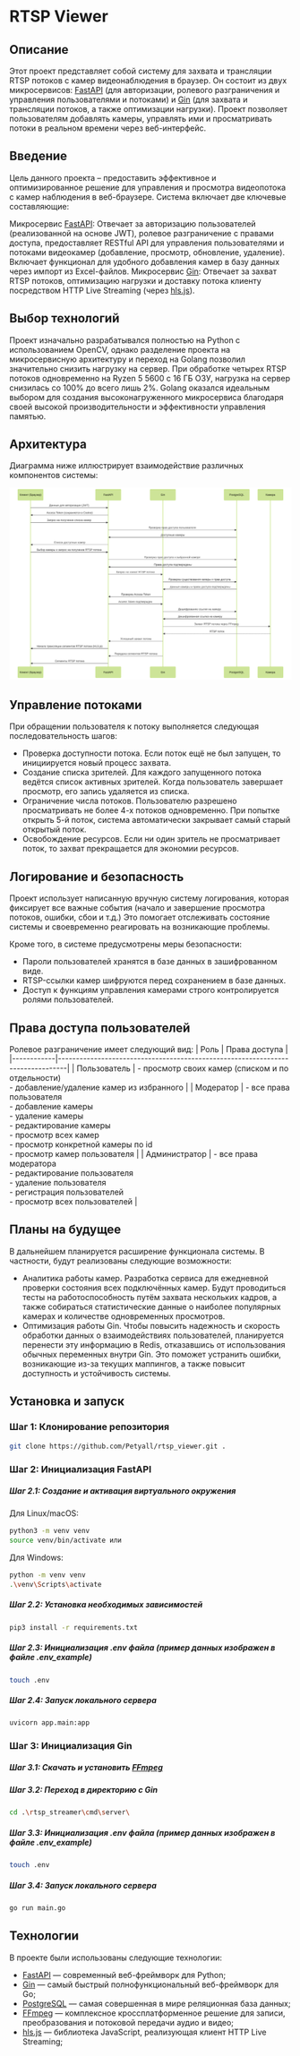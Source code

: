 # RTSP Viewer

## Описание

Этот проект представляет собой систему для захвата и трансляции RTSP потоков с камер видеонаблюдения в браузер. Он состоит из двух микросервисов: [FastAPI](https://fastapi.tiangolo.com/) (для авторизации, ролевого разграничения и управления пользователями и потоками) и [Gin](https://gin-gonic.com/) (для захвата и трансляции потоков, а также оптимизации нагрузки). Проект позволяет пользователям добавлять камеры, управлять ими и просматривать потоки в реальном времени через веб-интерфейс.

## Введение

Цель данного проекта – предоставить эффективное и оптимизированное решение для управления и просмотра видеопотока с камер наблюдения в веб-браузере. Система включает две ключевые составляющие:

Микросервис [FastAPI](https://fastapi.tiangolo.com/): Отвечает за авторизацию пользователей (реализованной на основе JWT), ролевое разграничение с правами доступа, предоставляет RESTful API для управления пользователями и потоками видеокамер (добавление, просмотр, обновление, удаление). Включает функционал для удобного добавления камер в базу данных через импорт из Excel-файлов. 
Микросервис [Gin](https://gin-gonic.com/): Отвечает за захват RTSP потоков, оптимизацию нагрузки и доставку потока клиенту посредством HTTP Live Streaming (через [hls.js](https://github.com/video-dev/hls.js)).


## Выбор технологий

Проект изначально разрабатывался полностью на Python с использованием OpenCV, однако разделение проекта на микросервисную архитектуру и переход на Golang позволил значительно снизить нагрузку на сервер. При обработке четырех RTSP потоков одновременно на Ryzen 5 5600 с 16 ГБ ОЗУ, нагрузка на сервер снизилась со 100% до всего лишь 2%. Golang оказался идеальным выбором для создания высоконагруженного микросервиса благодаря своей высокой производительности и эффективности управления памятью.

## Архитектура

Диаграмма ниже иллюстрирует взаимодействие различных компонентов системы:

![](diagram.svg)

## Управление потоками

При обращении пользователя к потоку выполняется следующая последовательность шагов:

- Проверка доступности потока. Если поток ещё не был запущен, то инициируется новый процесс захвата.
- Создание списка зрителей. Для каждого запущенного потока ведётся список активных зрителей. Когда пользователь завершает просмотр, его запись удаляется из списка.
- Ограничение числа потоков. Пользователю разрешено просматривать не более 4-х потоков одновременно. При попытке открыть 5-й поток, система автоматически закрывает самый старый открытый поток.
- Освобождение ресурсов. Если ни один зритель не просматривает поток, то захват прекращается для экономии ресурсов.

## Логирование и безопасность

Проект использует написанную вручную систему логирования, которая фиксирует все важные события (начало и завершение просмотра потоков, ошибки, сбои и т.д.) Это помогает отслеживать состояние системы и своевременно реагировать на возникающие проблемы.

Кроме того, в системе предусмотрены меры безопасности:

- Пароли пользователей хранятся в базе данных в зашифрованном виде.
- RTSP-ссылки камер шифруются перед сохранением в базе данных.
- Доступ к функциям управления камерами строго контролируется ролями пользователей.

## Права доступа пользователей

Ролевое разграничение имеет следующий вид:
| Роль       | Права доступа                                                                 |
|------------|--------------------------------------------------------------------------------|
| Пользователь | - просмотр своих камер (списком и по отдельности)<br>- добавление/удаление камер из избранного |
| Модератор  | - все права пользователя<br>- добавление камеры<br>- удаление камеры<br>- редактирование камеры<br>- просмотр всех камер<br>- просмотр конкретной камеры по id<br>- просмотр камер пользователя            |
| Администратор | - все права модератора<br>- редактирование пользователя<br>- удаление пользователя<br>- регистрация пользователей<br>- просмотр всех пользователей              |


## Планы на будущее
В дальнейшем планируется расширение функционала системы. В частности, будут реализованы следующие возможности:

- Аналитика работы камер. Разработка сервиса для ежедневной проверки состояния всех подключённых камер. Будут проводиться тесты на работоспособность путём захвата нескольких кадров, а также собираться статистические данные о наиболее популярных камерах и количестве одновременных просмотров.
- Оптимизация работы Gin. Чтобы повысить надежность и скорость обработки данных о взаимодействиях пользователей, планируется перенести эту информацию в Redis, отказавшись от использования обычных переменных внутри Gin. Это поможет устранить ошибки, возникающие из-за текущих маппингов, а также повысит доступность и устойчивость системы.

## Установка и запуск

### Шаг 1: Клонирование репозитория

```bash
git clone https://github.com/Petyall/rtsp_viewer.git .
```

### Шаг 2: Инициализация FastAPI 
##### Шаг 2.1: Создание и активация виртуального окружения 

Для Linux/macOS:
```bash
python3 -m venv venv
source venv/bin/activate или 
```

Для Windows:
```bash
python -m venv venv
.\venv\Scripts\activate
```

##### Шаг 2.2: Установка необходимых зависимостей 
```bash
pip3 install -r requirements.txt
```

##### Шаг 2.3: Инициализация .env файла (пример данных изображен в файле .env_example)
```bash
touch .env
```

##### Шаг 2.4: Запуск локального сервера 
```bash
uvicorn app.main:app
```

### Шаг 3: Инициализация Gin 
##### Шаг 3.1: Скачать и установить [FFmpeg](https://www.ffmpeg.org/download.html)

##### Шаг 3.2: Переход в директорию с Gin
```bash
cd .\rtsp_streamer\cmd\server\
```

##### Шаг 3.3: Инициализация .env файла (пример данных изображен в файле .env_example)
```bash
touch .env
```

##### Шаг 3.4: Запуск локального сервера
```bash
go run main.go
```

## Технологии
В проекте были использованы следующие технологии:

- [FastAPI](https://fastapi.tiangolo.com/) — современный веб-фреймворк для Python;
- [Gin](https://gin-gonic.com/) — самый быстрый полнофункциональный веб-фреймворк для Go;
- [PostgreSQL](https://www.postgresql.org/) — самая совершенная в мире реляционная база данных;
- [FFmpeg](https://www.ffmpeg.org/) — комплексное кроссплатформенное решение для записи, преобразования и потоковой передачи аудио и видео;
- [hls.js](https://github.com/video-dev/hls.js) — библиотека JavaScript, реализующая клиент HTTP Live Streaming;